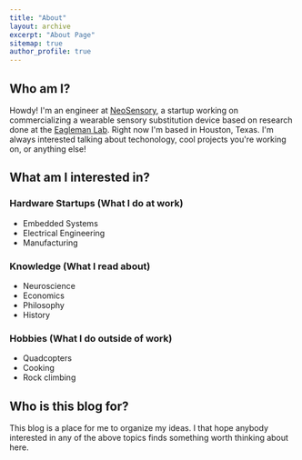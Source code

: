 ```yaml
---
title: "About"
layout: archive
excerpt: "About Page"
sitemap: true
author_profile: true
---
```


Who am I?
----


Howdy! I'm an engineer at [NeoSensory](http://www.neosensory.com), a startup working on commercializing a wearable sensory substitution device based on research done at the [Eagleman Lab](http://www.eaglemanlab.net/). Right now I'm based in Houston, Texas. I'm always interested talking about techonology, cool projects you're working on, or anything else!


What am I interested in?
----

### Hardware Startups (What I do at work)
  * Embedded Systems 
  * Electrical Engineering
  * Manufacturing

### Knowledge (What I read about)
  * Neuroscience
  * Economics
  * Philosophy
  * History

### Hobbies (What I do outside of work)
  * Quadcopters
  * Cooking
  * Rock climbing  
 
Who is this blog for? 
----

This blog is a place for me to organize my ideas. I that hope anybody interested in any of the above topics finds something worth thinking about here. 

